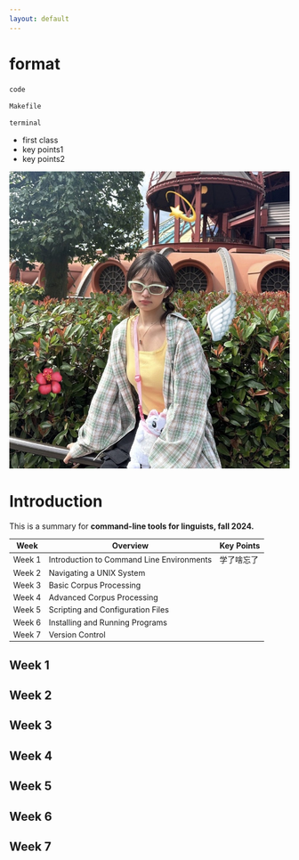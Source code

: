 ```yaml
---
layout: default
---
```


# format
`code`

```makefile
Makefile
```

```bash
terminal
```

- first class
- key points1
- key points2

<img src="assets/images/rei_picture.jpg" alt="Photo">

# Introduction
This is a summary for **command-line tools for linguists, fall 2024.**

| Week    | Overview        | Key Points         |
| ------- | --------------------- | ------------------- |
| Week 1 | Introduction to Command Line Environments | 学了啥忘了 |
| Week 2 | Navigating a UNIX System |  |
| Week 3 | Basic Corpus Processing |  |
| Week 4 | Advanced Corpus Processing | |
| Week 5 | Scripting and Configuration Files | |
| Week 6 | Installing and Running Programs | |
| Week 7 | Version Control | |

## Week 1

## Week 2

## Week 3

## Week 4

## Week 5

## Week 6

## Week 7
